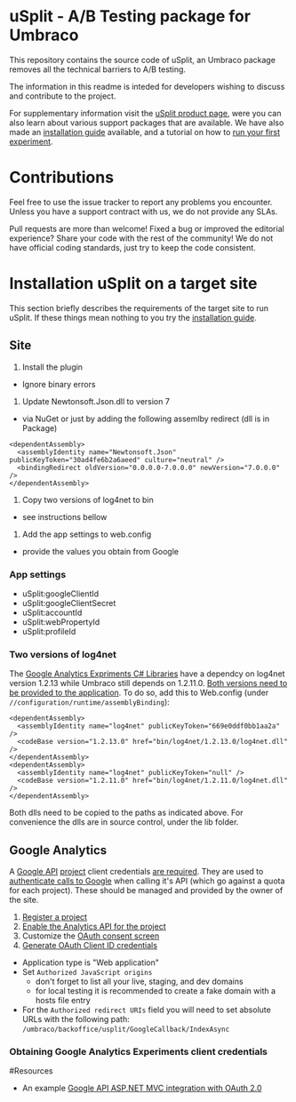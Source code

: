 # uSplit - A/B Testing package for Umbraco

This repository contains the source code of uSplit, an Umbraco package removes all the technical barriers to A/B testing.

The information in this readme is inteded for developers wishing to discuss and contribute to the project.

For supplementary information visit the [uSplit product page](http://www.happyporch.com/umbraco-ab-testing-made-easy-usplit/), were you can also learn about various support packages that are available. We have also made an [installation guide](http://www.happyporch.com/installing-usplit/) available, and a tutorial on how to [run your first experiment](http://www.happyporch.com/running-ab-experiments-like-pro-usplit/).

# Contributions

Feel free to use the issue tracker to report any problems you encounter. Unless you have a support contract with us, we do not provide any SLAs.

Pull requests are more than welcome! Fixed a bug or improved the editorial experience? Share your code with the rest of the community! We do not have official coding standards, just try to keep the code consistent.   

# Installation uSplit on a target site

This section briefly describes the requirements of the target site to run uSplit. If these things mean nothing to you try the [installation guide](http://www.happyporch.com/installing-usplit/).

## Site

1. Install the plugin
  - Ignore binary errors
1. Update Newtonsoft.Json.dll to version 7
  - via NuGet or just by adding the following assemlby redirect (dll is in Package)
```
<dependentAssembly>
  <assemblyIdentity name="Newtonsoft.Json" publicKeyToken="30ad4fe6b2a6aeed" culture="neutral" />
  <bindingRedirect oldVersion="0.0.0.0-7.0.0.0" newVersion="7.0.0.0" />
</dependentAssembly>
```
1. Copy two versions of log4net to bin
  - see instructions bellow
1. Add the app settings to web.config
  - provide the values you obtain from Google

### App settings

- uSplit:googleClientId
- uSplit:googleClientSecret
- uSplit:accountId
- uSplit:webPropertyId
- uSplit:profileId

### Two versions of log4net

The [Google Analytics Expriments C# Libraries](https://github.com/google/google-api-dotnet-client) have a dependcy on log4net version 1.2.13 while Umbraco still depends on 1.2.11.0. [Both versions need to be provided to the application](http://i386.com/2015/02/umbraco-and-log4net-using-two-different-versions-of-a-dll-in-asp-net/). To do so, add this to Web.config (under `//configuration/runtime/assemblyBinding`):

```
<dependentAssembly>
  <assemblyIdentity name="log4net" publicKeyToken="669e0ddf0bb1aa2a" />
  <codeBase version="1.2.13.0" href="bin/log4net/1.2.13.0/log4net.dll" />
</dependentAssembly>
<dependentAssembly>
  <assemblyIdentity name="log4net" publicKeyToken="null" />
  <codeBase version="1.2.11.0" href="bin/log4net/1.2.11.0/log4net.dll" />
</dependentAssembly>     
```

Both dlls need to be copied to the paths as indicated above. For convenience the dlls are in source control, under the lib folder.

## Google Analytics

A [Google API](https://console.developers.google.com/apis) [project](https://console.developers.google.com/project) client credentials [are required](https://developers.google.com/api-client-library/dotnet/guide/aaa_oauth#web-applications-aspnet-mvc). They are used to [authenticate calls to Google](https://developers.google.com/identity/protocols/OAuth2WebServer) when calling it's API (which go against a quota for each project). These should be managed and provided by the owner of the site. 

1. [Register a project](https://console.developers.google.com/project)
1. [Enable the Analytics API for the project](https://console.developers.google.com/apis/enabled)
1. Customize the [OAuth consent screen](https://console.developers.google.com/apis/credentials/consent) 
1. [Generate OAuth Client ID credentials](https://console.developers.google.com/apis/credentials/oauthclient)
  - Application type is "Web application"
  - Set `Authorized JavaScript origins`
    - don't forget to list all your live, staging, and dev domains
    - for local testing it is recommended to create a fake domain with a hosts file entry
  - For the `Authorized redirect URIs` field you will need to set absolute URLs with the following path: `/umbraco/backoffice/usplit/GoogleCallback/IndexAsync`


### Obtaining Google Analytics Experiments client credentials

#Resources

- An example [Google API ASP.NET MVC integration with OAuth 2.0](https://developers.google.com/api-client-library/dotnet/guide/aaa_oauth#web-applications-aspnet-mvc)